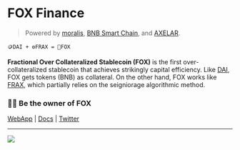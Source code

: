 # FOX Finance

> Powered by [moralis](https://moralis.io), [BNB Smart Chain](https://www.bnbchain.org/en/smartChain), and [AXELAR](https://axelar.network).

```text
🪙DAI + ⚙️FRAX = 🦊FOX
```

**Fractional Over Collateralized Stablecoin (FOX)** is the first over-collateralized stablecoin that achieves strikingly capital efficiency. Like [DAI](https://makerdao.com/en/), FOX gets tokens (BNB) as collateral. On the other hand, FOX works like [FRAX](https://frax.finance), which partially relies on the seigniorage algorithmic method.

### 🧑‍🌾 Be the owner of FOX

[WebApp](https://fox-fi.web.app) | [Docs](https://github.com/FOX-Finance/FOX-docs) | [Twitter](https://twitter.com/FoxStablecoin)

---

[![](https://github-readme-twitter.gazf.vercel.app/api?id=FoxStablecoin&layout=wide)](https://github.com/gazf/github-readme-twitter)
